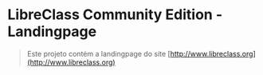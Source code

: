 # LibreClass Community Edition - Landingpage

> Este projeto contém a landingpage do site [http://www.libreclass.org](http://www.libreclass.org)
